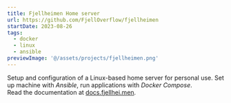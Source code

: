 ```yaml
---
title: Fjellheimen Home server
url: https://github.com/FjellOverflow/fjellheimen
startDate: 2023-08-26
tags:
  - docker
  - linux
  - ansible
previewImage: '@/assets/projects/fjellheimen.png'
---
```


Setup and configuration of a Linux-based home server for personal use.
Set up machine with _Ansible_, run applications with _Docker Compose_.\
Read the documentation at [docs.fjellhei.men](https://docs.fjellhei.men/).
